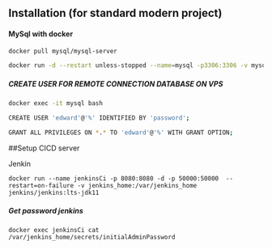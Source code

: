 






## Installation (for standard modern project)


#### MySql with docker

```sh
docker pull mysql/mysql-server
```

```sh
docker run -d --restart unless-stopped --name=mysql -p3306:3306 -v mysql-volume:/var/lib/mysql -e MYSQL_ROOT_PASSWORD=password -d mysql/mysql-server
```
##### CREATE USER FOR REMOTE CONNECTION DATABASE ON VPS 



```sh
docker exec -it mysql bash
```


```bash
CREATE USER 'edward'@'%' IDENTIFIED BY 'password';
```

```bash
GRANT ALL PRIVILEGES ON *.* TO 'edward'@'%' WITH GRANT OPTION; 
```
##Setup CICD server

Jenkin
``` ssh
docker run --name jenkinsCi -p 8080:8080 -d -p 50000:50000  --restart=on-failure -v jenkins_home:/var/jenkins_home jenkins/jenkins:lts-jdk11
```

##### Get password jenkins 

``` ssh
docker exec jenkinsCi cat /var/jenkins_home/secrets/initialAdminPassword
```


